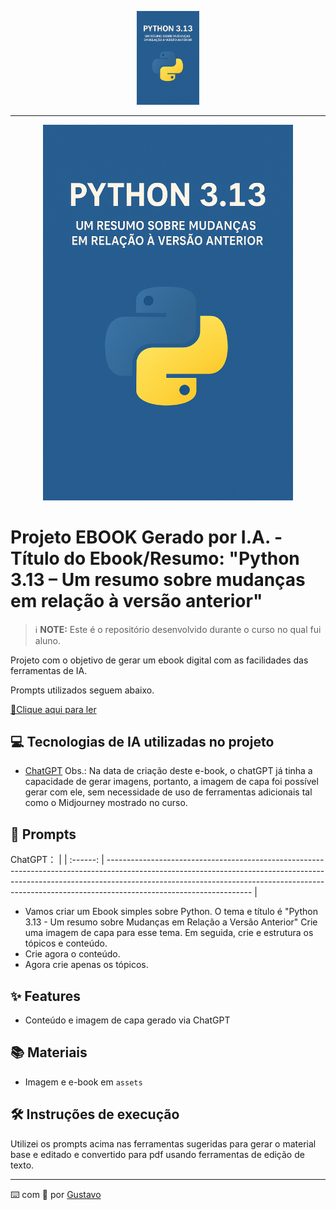 <p align="center">
    <img width="100" src="assets/capa-ebook-IA.png">
</p>


-------


<p align="center">
<img 
    src="./assets/capa-ebook-IA.png"
    width="400"  
/>
</p>

# Projeto EBOOK Gerado por I.A. - Título do Ebook/Resumo: "Python 3.13 – Um resumo sobre mudanças em relação à versão anterior"


 > ℹ️ **NOTE:** Este é o repositório desenvolvido durante o curso no qual fui aluno.

Projeto com o objetivo de gerar um ebook digital com as facilidades das ferramentas de IA.

Prompts utilizados seguem abaixo.

<a href="https://github.com/GDVP/prompts-recipe-to-create-a-ebook/assets/20250909-Ebook-Python 3-13 – Um resumo sobre mudanças em relação à versão anterior-Criado com IA Generativa.pdf" title="View PDF now"> 📕Clique aqui para ler</a>

## 💻 Tecnologias de IA utilizadas no projeto

- [ChatGPT](https://chat.openai.com/) 
Obs.: Na data de criação deste e-book, o chatGPT já tinha a capacidade de gerar imagens, portanto, a imagem de capa foi possível gerar com ele, sem necessidade de uso de ferramentas adicionais tal como o Midjourney mostrado no curso.

## 🧠 Prompts

ChatGPT：
                                                               |
| :------: | ------------------------------------------------------------------------------------------------------------------------------------------------------------------------------------------------------------------------------------------------------------------------------ |
- Vamos criar um Ebook simples sobre Python. O tema e título é "Python 3.13 - Um resumo sobre Mudanças em Relação a Versão Anterior" Crie uma imagem de capa para esse tema. Em seguida, crie e estrutura os tópicos e conteúdo.
- Crie agora o conteúdo.
- Agora crie apenas os tópicos.

## ✨ Features

- Conteúdo e imagem de capa gerado via ChatGPT

## 📚 Materiais

- Imagem e e-book em `assets`

## 🛠️ Instruções de execução

Utilizei os prompts acima nas ferramentas sugeridas para gerar o material base e editado e convertido para pdf usando ferramentas de edição de texto.

---

⌨️ com 💜 por [Gustavo](https://github.com/GDVP)
